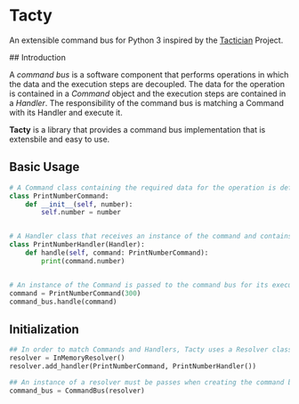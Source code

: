 # Tacty

An extensible command bus for Python 3 inspired by the [Tactician](https://tactician.thephpleague.com/) Project.

## Introduction

A *command bus* is a software component that performs operations in which the data and the execution steps are decoupled. The data for the operation is contained in a *Command* object and the execution steps are contained in a *Handler*. The responsibility of the command bus is matching a Command with its Handler and execute it.

**Tacty** is a library that provides a command bus implementation that is extensbile and easy to use.

## Basic Usage

``` python
# A Command class containing the required data for the operation is defined. 
class PrintNumberCommand:
    def __init__(self, number):
        self.number = number


# A Handler class that receives an instance of the command and contains the execution steps is defined.
class PrintNumberHandler(Handler):
    def handle(self, command: PrintNumberCommand):
        print(command.number)


# An instance of the Command is passed to the command bus for its execution.
command = PrintNumberCommand(300)
command_bus.handle(command)
```

## Initialization

``` python
## In order to match Commands and Handlers, Tacty uses a Resolver class that defines the matching strategy.
resolver = InMemoryResolver()
resolver.add_handler(PrintNumberCommand, PrintNumberHandler())

## An instance of a resolver must be passes when creating the command bus.
command_bus = CommandBus(resolver)
```
